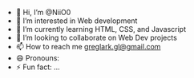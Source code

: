 - 👋 Hi, I’m @NiiO0
- 👀 I’m interested in Web development
- 🌱 I’m currently learning HTML, CSS, and Javascript
- 💞️ I’m looking to collaborate on Web Dev projects
- 📫 How to reach me greglark.gl@gmail.com
- 😄 Pronouns:
- ⚡ Fun fact: ...

<!---
NiiO0/NiiO0 is a ✨ special ✨ repository because its `README.md` (this file) appears on your GitHub profile.
You can click the Preview link to take a look at your changes.
--->
